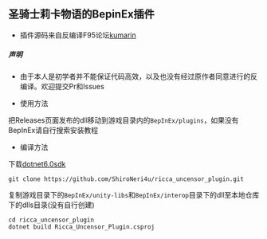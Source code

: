 ## 圣骑士莉卡物语的BepinEx插件
- 插件源码来自反编译F95论坛[kumarin](https://f95zone.to/threads/the-fairy-tale-of-holy-knight-ricca-two-winged-sisters-v1-3-6-mogurasoft.89059/post-8620267)
##### 声明
- 由于本人是初学者并不能保证代码高效，以及也没有经过原作者同意进行的反编译。欢迎提交Pr和Issues

- 使用方法

把Releases页面发布的dll移动到游戏目录内的`BepInEx/plugins`，如果没有BepInEx请自行搜索安装教程

- 编译方法

下载[dotnet6.0sdk](https://dotnet.microsoft.com/zh-cn/download/dotnet)

```
git clone https://github.com/ShiroNeri4u/ricca_uncensor_plugin.git
```
复制游戏目录下的`BepInEx/unity-libs`和`BepInEx/interop`目录下的dll至本地仓库下的dlls目录(没有自行创建)

```
cd ricca_uncensor_plugin
dotnet build Ricca_Uncensor_Plugin.csproj
```